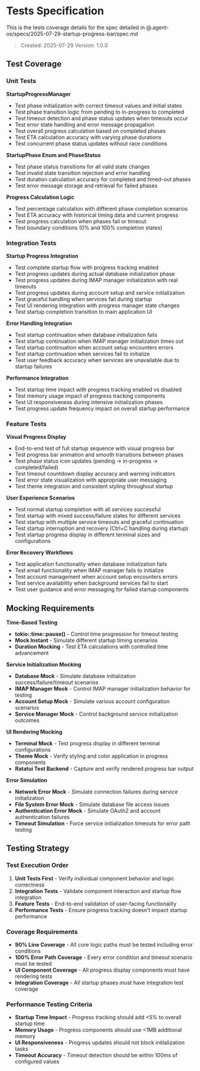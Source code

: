 # Tests Specification

This is the tests coverage details for the spec detailed in @.agent-os/specs/2025-07-29-startup-progress-bar/spec.md

> Created: 2025-07-29
> Version: 1.0.0

## Test Coverage

### Unit Tests

**StartupProgressManager**
- Test phase initialization with correct timeout values and initial states
- Test phase transition logic from pending to in-progress to completed
- Test timeout detection and phase status updates when timeouts occur
- Test error state handling and error message propagation
- Test overall progress calculation based on completed phases
- Test ETA calculation accuracy with varying phase durations
- Test concurrent phase status updates without race conditions

**StartupPhase Enum and PhaseStatus**
- Test phase status transitions for all valid state changes
- Test invalid state transition rejection and error handling
- Test duration calculation accuracy for completed and timed-out phases
- Test error message storage and retrieval for failed phases

**Progress Calculation Logic**
- Test percentage calculation with different phase completion scenarios
- Test ETA accuracy with historical timing data and current progress
- Test progress calculation when phases fail or timeout
- Test boundary conditions (0% and 100% completion states)

### Integration Tests

**Startup Progress Integration**
- Test complete startup flow with progress tracking enabled
- Test progress updates during actual database initialization phase
- Test progress updates during IMAP manager initialization with real timeouts
- Test progress updates during account setup and service initialization
- Test graceful handling when services fail during startup
- Test UI rendering integration with progress manager state changes
- Test startup completion transition to main application UI

**Error Handling Integration**
- Test startup continuation when database initialization fails
- Test startup continuation when IMAP manager initialization times out
- Test startup continuation when account setup encounters errors
- Test startup continuation when services fail to initialize
- Test user feedback accuracy when services are unavailable due to startup failures

**Performance Integration**
- Test startup time impact with progress tracking enabled vs disabled
- Test memory usage impact of progress tracking components
- Test UI responsiveness during intensive initialization phases
- Test progress update frequency impact on overall startup performance

### Feature Tests

**Visual Progress Display**
- End-to-end test of full startup sequence with visual progress bar
- Test progress bar animation and smooth transitions between phases
- Test phase status icon updates (pending → in-progress → completed/failed)
- Test timeout countdown display accuracy and warning indicators
- Test error state visualization with appropriate user messaging
- Test theme integration and consistent styling throughout startup

**User Experience Scenarios**
- Test normal startup completion with all services successful
- Test startup with mixed success/failure states for different services
- Test startup with multiple service timeouts and graceful continuation
- Test startup interruption and recovery (Ctrl+C handling during startup)
- Test startup progress display in different terminal sizes and configurations

**Error Recovery Workflows**
- Test application functionality when database initialization fails
- Test email functionality when IMAP manager fails to initialize
- Test account management when account setup encounters errors
- Test service availability when background services fail to start
- Test user guidance and error messaging for failed startup components

## Mocking Requirements

**Time-Based Testing**
- **tokio::time::pause()** - Control time progression for timeout testing
- **Mock Instant** - Simulate different startup timing scenarios
- **Duration Mocking** - Test ETA calculations with controlled time advancement

**Service Initialization Mocking**
- **Database Mock** - Simulate database initialization success/failure/timeout scenarios
- **IMAP Manager Mock** - Control IMAP manager initialization behavior for testing
- **Account Setup Mock** - Simulate various account configuration scenarios
- **Service Manager Mock** - Control background service initialization outcomes

**UI Rendering Mocking**
- **Terminal Mock** - Test progress display in different terminal configurations
- **Theme Mock** - Verify styling and color application in progress components
- **Ratatui Test Backend** - Capture and verify rendered progress bar output

**Error Simulation**
- **Network Error Mock** - Simulate connection failures during service initialization
- **File System Error Mock** - Simulate database file access issues
- **Authentication Error Mock** - Simulate OAuth2 and account authentication failures
- **Timeout Simulation** - Force service initialization timeouts for error path testing

## Testing Strategy

### Test Execution Order
1. **Unit Tests First** - Verify individual component behavior and logic correctness
2. **Integration Tests** - Validate component interaction and startup flow integration
3. **Feature Tests** - End-to-end validation of user-facing functionality
4. **Performance Tests** - Ensure progress tracking doesn't impact startup performance

### Coverage Requirements
- **90% Line Coverage** - All core logic paths must be tested including error conditions
- **100% Error Path Coverage** - Every error condition and timeout scenario must be tested
- **UI Component Coverage** - All progress display components must have rendering tests
- **Integration Coverage** - All startup phases must have integration test coverage

### Performance Testing Criteria
- **Startup Time Impact** - Progress tracking should add <5% to overall startup time
- **Memory Usage** - Progress components should use <1MB additional memory
- **UI Responsiveness** - Progress updates should not block initialization tasks
- **Timeout Accuracy** - Timeout detection should be within 100ms of configured values